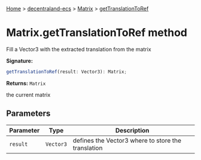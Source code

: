 [Home](./index) &gt; [decentraland-ecs](./decentraland-ecs.md) &gt; [Matrix](./decentraland-ecs.matrix.md) &gt; [getTranslationToRef](./decentraland-ecs.matrix.gettranslationtoref.md)

# Matrix.getTranslationToRef method

Fill a Vector3 with the extracted translation from the matrix

**Signature:**
```javascript
getTranslationToRef(result: Vector3): Matrix;
```
**Returns:** `Matrix`

the current matrix

## Parameters

|  Parameter | Type | Description |
|  --- | --- | --- |
|  `result` | `Vector3` | defines the Vector3 where to store the translation |

